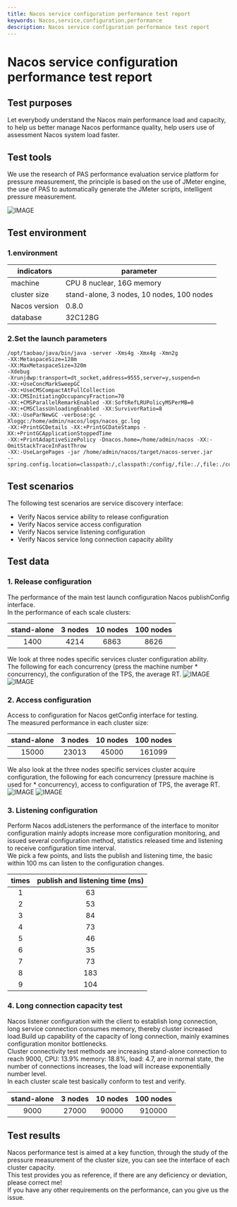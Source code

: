 ```yaml
---
title: Nacos service configuration performance test report
keywords: Nacos,service,configuration,performance
description: Nacos service configuration performance test report
---
```


# Nacos service configuration performance test report

## Test purposes
Let everybody understand the Nacos main performance load and capacity, to help us better manage Nacos performance quality, help users use of assessment Nacos system load faster.

## Test tools
We use the research of PAS performance evaluation service platform for pressure measurement, the principle is based on the use of JMeter engine, the use of PAS to automatically generate the JMeter scripts, intelligent pressure measurement.

![IMAGE](https://img.alicdn.com/tfs/TB1xCfDDpzqK1RjSZFvXXcB7VXa-692-297.png)

## Test environment

### 1.environment

indicators|parameter
---|---
machine|CPU 8 nuclear, 16G memory
cluster size|stand-alone, 3 nodes, 10 nodes, 100 nodes
Nacos version|0.8.0
database|32C128G

### 2.Set the launch parameters
```
/opt/taobao/java/bin/java -server -Xms4g -Xmx4g -Xmn2g 
-XX:MetaspaceSize=128m 
-XX:MaxMetaspaceSize=320m 
-Xdebug 
-Xrunjdwp:transport=dt_socket,address=9555,server=y,suspend=n 
-XX:+UseConcMarkSweepGC 
-XX:+UseCMSCompactAtFullCollection 
-XX:CMSInitiatingOccupancyFraction=70 
-XX:+CMSParallelRemarkEnabled -XX:SoftRefLRUPolicyMSPerMB=0 
-XX:+CMSClassUnloadingEnabled -XX:SurvivorRatio=8 
-XX:-UseParNewGC -verbose:gc -Xloggc:/home/admin/nacos/logs/nacos_gc.log 
-XX:+PrintGCDetails -XX:+PrintGCDateStamps -XX:+PrintGCApplicationStoppedTime 
-XX:+PrintAdaptiveSizePolicy -Dnacos.home=/home/admin/nacos -XX:-OmitStackTraceInFastThrow 
-XX:-UseLargePages -jar /home/admin/nacos/target/nacos-server.jar 
--spring.config.location=classpath:/,classpath:/config/,file:./,file:./config/,file:/home/admin/nacos/conf/
```

## Test scenarios
The following test scenarios are service discovery interface:
* Verify Nacos service ability to release configuration
* Verify Nacos service access configuration
* Verify Nacos service listening configuration
* Verify Nacos service long connection capacity ability

## Test data

### 1. Release configuration
The performance of the main test launch configuration Nacos publishConfig interface.  
In the performance of each scale clusters:

stand-alone|3 nodes|10 nodes|100 nodes
:---:|:---:|:---:|:---:
1400|4214|6863|8626

We look at three nodes specific services cluster configuration ability.  
The following for each concurrency (press the machine number * concurrency), the configuration of the TPS, the average RT.
![IMAGE](https://img.alicdn.com/tfs/TB1OjzIDpzqK1RjSZFoXXbfcXXa-693-400.png)
![IMAGE](https://img.alicdn.com/tfs/TB1s.EfDxjaK1RjSZKzXXXVwXXa-693-325.png)

### 2. Access configuration
Access to configuration for Nacos getConfig interface for testing.  
The measured performance in each cluster size:

stand-alone|3 nodes|10 nodes|100 nodes
:---:|:---:|:---:|:---:
15000|23013|45000|161099

We also look at the three nodes specific services cluster acquire configuration, the following for each concurrency (pressure machine is used for * concurrency), access to configuration of TPS, the average RT.
![IMAGE](https://img.alicdn.com/tfs/TB1UjzDDr2pK1RjSZFsXXaNlXXa-691-365.png)
![IMAGE](https://img.alicdn.com/tfs/TB1kcfADwTqK1RjSZPhXXXfOFXa-691-380.png)

### 3. Listening configuration
Perform Nacos addListeners the performance of the interface to monitor configuration mainly adopts increase more configuration monitoring, and issued several configuration method, statistics released time and listening to receive configuration time interval.  
We pick a few points, and lists the publish and listening time, the basic within 100 ms can listen to the configuration changes.

times|publish and listening time (ms)|
:---:|:---:
1|63
2|53
3|84
4|73
5|46
6|35
7|73
8|183
9|104

### 4. Long connection capacity test
Nacos listener configuration with the client to establish long connection, long service connection consumes memory, thereby cluster increased load.Build up capability of the capacity of long connection, mainly examines configuration monitor bottlenecks.  
Cluster connectivity test methods are increasing stand-alone connection to reach 9000, CPU: 13.9% memory: 18.8%, load: 4.7, are in normal state, the number of connections increases, the load will increase exponentially number level.  
In each cluster scale test basically conform to test and verify.

stand-alone|3 nodes|10 nodes|100 nodes
:---:|:---:|:---:|:---:
9000|27000|90000|910000

## Test results
Nacos performance test is aimed at a key function, through the study of the pressure measurement of the cluster size, you can see the interface of each cluster capacity.  
This test provides you as reference, if there are any deficiency or deviation, please correct me!  
If you have any other requirements on the performance, can you give us the issue.
